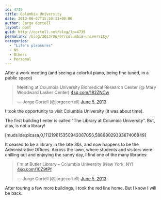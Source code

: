 ```yaml
---
id: 4735
title: Columbia University
date: 2013-06-07T15:50:11+00:00
author: Jorge Cortell
layout: post
guid: http://cortell.net/blog/?p=4735
permalink: /blog/2013/06/07/columbia-university/
categories:
  - "Life's pleasures"
  - NY
  - Others
  - Personal
---
```

After a work meeting (and seeing a colorful piano, being fine tuned, in a public space) 

<blockquote class="twitter-tweet">
  <p>
    Meeting at Columbia University Biomedical Research Center (@ Mary Woodward Lasker Center) <a title="http://4sq.com/182ZNCw" href="http://t.co/QSycVqK43h">4sq.com/182ZNCw</a>
  </p>
  
  <p>
    — Jorge Cortell (@jorgecortell) <a href="https://twitter.com/jorgecortell/status/342346288743981058">June 5, 2013</a>
  </p>
</blockquote>

I took the opportunity to visit Columbia University (it was about time).

The first building I enter is called "The Library at Columbia University". But, alas, is not a library!

[mudslide:picasa,0,111219615350942087056,5886802933387406849]

It ceased to be a library in the late 30s, and now happens to be the Administrative Offices. Across the lawn, where students and visitors were chilling out and enjoying the sunny day, I find one of the many libraries:

<blockquote class="twitter-tweet">
  <p>
    I`m at Butler Library – Columbia University (New York, NY) <a title="http://4sq.com/10Z9fPf" href="http://t.co/DR61HaHbd0">4sq.com/10Z9fPf</a>
  </p>
  
  <p>
    — Jorge Cortell (@jorgecortell) <a href="https://twitter.com/jorgecortell/status/342352335672053761">June 5, 2013</a>
  </p>
</blockquote>

After touring a few more buildings, I took the red line home. But I know I will be back.